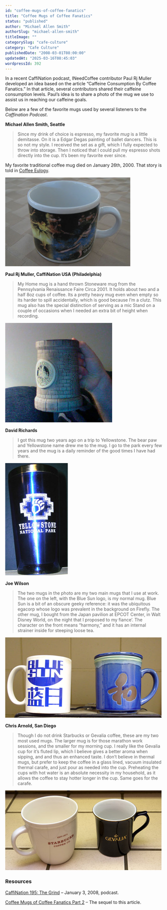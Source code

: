 ```yaml
---
id: "coffee-mugs-of-coffee-fanatics"
title: "Coffee Mugs of Coffee Fanatics"
status: "published"
author: "Michael Allen Smith"
authorSlug: "michael-allen-smith"
titleImage: ""
categorySlug: "cafe-culture"
category: "Cafe Culture"
publishedDate: "2008-03-01T08:00:00"
updatedAt: "2025-03-16T08:45:03"
wordpressId: 392
---
```


In a recent CaffiNation podcast, INeedCoffee contributor Paul Rj Muller developed an idea based on the article “Caffeine Consumption By Coffee Fanatics.” In that article, several contributors shared their caffeine consumption levels. Paul’s idea is to share a photo of the mug we use to assist us in reaching our caffeine goals.

Below are a few of the favorite mugs used by several listeners to the _Caffination Podcast_.

**Michael Allen Smith, Seattle**

> Since my drink of choice is espresso, my favorite _mug_ is a little demitasse. On it is a Edgar Degas painting of ballet dancers. This is so not my style. I received the set as a gift, which I fully expected to throw into storage. Then I noticed that I could pull my espresso shots directly into the cup. It’s been my favorite ever since.

My favorite traditional coffee mug died on January 26th, 2000. That story is told in [Coffee Eulogy](/a-coffee-eulogy/).

![MAS espresso mug](mas-mug1.jpg)

**Paul Rj Muller, CaffiNation USA (Philadelphia)**

> My Home mug is a hand thrown Stoneware mug from the Pennsylvania Renaissance Faire Circa 2001. It holds about two and a half 8oz cups of coffee. Its a pretty heavy mug even when empty so its harder to spill accidentally, which is good because I’m a clutz. This mug also has the special distinction of serving as a mic Stand on a couple of occasions when I needed an extra bit of height when recording.

![caffination mug](caffination-mug-t.jpg)

**David Richards**

> I got this mug two years ago on a trip to Yellowstone. The bear paw and Yellowstone name drew me to the mug. I go to the park every few years and the mug is a daily reminder of the good times I have had there.

![Yellowstone mug](MyMug-DRichards-tr.jpg)

**Joe Wilson**

> The two mugs in the photo are my two main mugs that I use at work. The one on the left, with the Blue Sun logo, is my normal mug. Blue Sun is a bit of an obscure geeky reference: it was the ubiquitous egacorp whose logo was prevalent in the background on Firefly. The other mug, I bought from the Japan pavilion at EPCOT Center, in Walt Disney World, on the night that I proposed to my fiance’. The character on the front means “harmony,” and it has an internal strainer inside for steeping loose tea.

![joe wilson mugs](faderjockey_mugshot500.jpg)

**Chris Arnold, San Diego**

> Though I do not drink Starbucks or Gevalia coffee, these are my two most used mugs. The larger mug is for those marathon work sessions, and the smaller for my morning cup. I really like the Gevalia cup for it’s fluted lip, which I believe gives a better aroma when sipping, and and thus an enhanced taste. I don’t believe in thermal mugs, but prefer to keep the coffee in a glass lined, vacuum insulated thermal carafe, and just pour as needed into the cup. Preheating the cups with hot water is an absolute necessity in my household, as it allows the coffee to stay hotter longer in the cup. Same goes for the carafe.

![chris arnold mugs](chris-arnold-mugs500.jpg)

### Resources

[CaffiNation 195: The Grind](http://web.archive.org/web/20140407142816/http://www.caffination.com/podcast/caffination-195-the-grind-463/) – January 3, 2008, podcast.

[Coffee Mugs of Coffee Fanatics Part 2](/coffee-mugs-of-coffee-fanatics-part-2/) – The sequel to this article.
